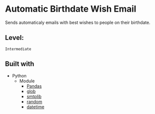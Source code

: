 # Automatic Birthdate Wish Email

Sends automaticaly emails with best wishes to people on their birthdate.

## Level:
    Intermediate

## Built with
* Python
    - Module
        - [Pandas](https://pandas.pydata.org/docs/)
        - [glob](https://docs.python.org/3/library/glob.html)
        - [smtplib](https://docs.python.org/3/library/smtplib.html)
        - [random](https://docs.python.org/3/library/random.html)
        - [datetime](https://docs.python.org/3/library/datetime.html)
